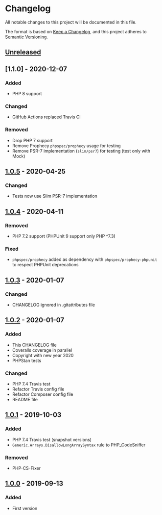 # Changelog
All notable changes to this project will be documented in this file.

The format is based on [Keep a Changelog](https://keepachangelog.com/en/1.0.0/),
and this project adheres to [Semantic Versioning](https://semver.org/spec/v2.0.0.html).

## [Unreleased]

## [1.1.0] - 2020-12-07
### Added
- PHP 8 support

### Changed
- GitHub Actions replaced Travis CI

### Removed
- Drop PHP 7 support
- Remove Prophecy `phpspec/prophecy` usage for testing
- Remove PSR-7 implementation (`slim/psr7`) for testing (test only with Mock)

## [1.0.5] - 2020-04-25
### Changed
- Tests now use Slim PSR-7 implementation

## [1.0.4] - 2020-04-11
### Removed
- PHP 7.2 support (PHPUnit 9 support only PHP ^7.3)

### Fixed
- `phpspec/prophecy` added as dependency with `phpspec/prophecy-phpunit` to respect PHPUnit deprecations

## [1.0.3] - 2020-01-07
### Changed
- CHANGELOG ignored in .gitattributes file

## [1.0.2] - 2020-01-07
### Added
- This CHANGELOG file
- Coveralls coverage in parallel
- Copyright with new year 2020
- PHPStan tests

### Changed
- PHP 7.4 Travis test
- Refactor Travis config file
- Refactor Composer config file
- README file

## [1.0.1] - 2019-10-03
### Added
- PHP 7.4 Travis test (snapshot versions)
- `Generic.Arrays.DisallowLongArraySyntax` rule to PHP_CodeSniffer

### Removed
- PHP-CS-Fixer

## [1.0.0] - 2019-09-13
### Added
- First version

[Unreleased]: https://github.com/t0mmy742/trailing-slash-middleware/compare/1.0.6...HEAD
[1.0.6]: https://github.com/t0mmy742/trailing-slash-middleware/compare/1.0.5...1.0.6
[1.0.5]: https://github.com/t0mmy742/trailing-slash-middleware/compare/1.0.4...1.0.5
[1.0.4]: https://github.com/t0mmy742/trailing-slash-middleware/compare/1.0.3...1.0.4
[1.0.3]: https://github.com/t0mmy742/trailing-slash-middleware/compare/1.0.2...1.0.3
[1.0.2]: https://github.com/t0mmy742/trailing-slash-middleware/compare/1.0.1...1.0.2
[1.0.1]: https://github.com/t0mmy742/trailing-slash-middleware/compare/1.0.0...1.0.1
[1.0.0]: https://github.com/t0mmy742/trailing-slash-middleware/releases/tag/1.0.0